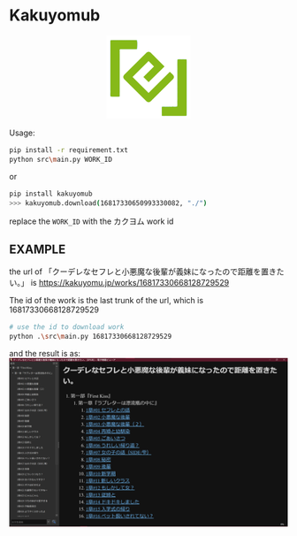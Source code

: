 # Kakuyomub
<p align="center">
  <img src="icon.png" style="width:30%;" />
</p>
Usage:

```bash
pip install -r requirement.txt
python src\main.py WORK_ID
```
or

```bash
pip install kakuyomub
>>> kakuyomub.download(16817330650993330082, "./")
```
replace the ```WORK_ID``` with the カクヨム work id


## EXAMPLE
the url of 「クーデレなセフレと小悪魔な後輩が義妹になったので距離を置きたい。」 is https://kakuyomu.jp/works/16817330668128729529

The id of the work is the last trunk of the url, which is 16817330668128729529
```bash
# use the id to download work
python .\src\main.py 16817330668128729529
```

and the result is as:
![alt text](image.png)
